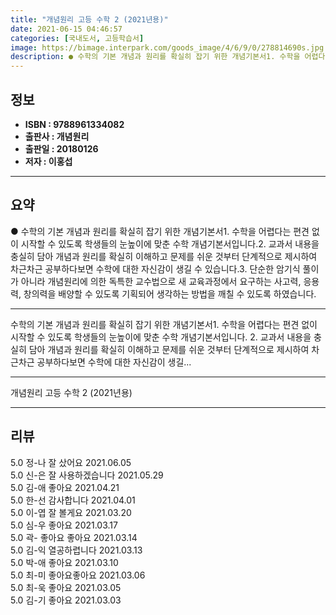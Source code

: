 ```yaml
---
title: "개념원리 고등 수학 2 (2021년용)"
date: 2021-06-15 04:46:57
categories: [국내도서, 고등학습서]
image: https://bimage.interpark.com/goods_image/4/6/9/0/278814690s.jpg
description: ● 수학의 기본 개념과 원리를 확실히 잡기 위한 개념기본서1. 수학을 어렵다는 편견 없이 시작할 수 있도록 학생들의 눈높이에 맞춘 수학 개념기본서입니다.2. 교과서 내용을 충실히 담아 개념과 원리를 확실히 이해하고 문제를 쉬운 것부터 단계적으로 제시하여 차근차근 공부하다보면 수학에 대
---
```


## **정보**

- **ISBN : 9788961334082**
- **출판사 : 개념원리**
- **출판일 : 20180126**
- **저자 : 이홍섭**

------



## **요약**

●  수학의 기본 개념과 원리를 확실히 잡기 위한 개념기본서1. 수학을 어렵다는 편견 없이 시작할 수 있도록 학생들의 눈높이에 맞춘 수학 개념기본서입니다.2. 교과서 내용을 충실히 담아 개념과 원리를 확실히 이해하고 문제를 쉬운 것부터 단계적으로 제시하여 차근차근 공부하다보면 수학에 대한 자신감이 생길 수 있습니다.3. 단순한 암기식 풀이가 아니라 개념원리에 의한 독특한 교수법으로 새 교육과정에서 요구하는 사고력, 응용력, 창의력을 배양할 수 있도록 기획되어 생각하는 방법을 깨칠 수 있도록 하였습니다.

------

수학의 기본 개념과 원리를 확실히 잡기 위한 개념기본서1. 수학을 어렵다는 편견 없이 시작할 수 있도록 학생들의 눈높이에 맞춘 수학 개념기본서입니다.
2. 교과서 내용을 충실히 담아 개념과 원리를 확실히 이해하고 문제를 쉬운 것부터 단계적으로 제시하여 차근차근 공부하다보면 수학에 대한 자신감이 생길... 

------


개념원리 고등 수학 2 (2021년용) 

------


## **리뷰** 

5.0 정-나 잘 샀어요 2021.06.05 <br/>5.0 신-은 잘 사용하겠습니다 2021.05.29 <br/>5.0 김-애 좋아요 2021.04.21 <br/>5.0 한-선 감사합니다 2021.04.01 <br/>5.0 이-엽 잘 볼게요 2021.03.20 <br/>5.0 심-우 좋아요 2021.03.17 <br/>5.0 곽- 좋아요 좋아요  2021.03.14 <br/>5.0 김-익 열공하렵니다 2021.03.13 <br/>5.0 박-애 좋아요 2021.03.10 <br/>5.0 최-미 좋아요좋아요 2021.03.06 <br/>5.0 최-욱 좋아요 2021.03.05 <br/>5.0 김-기 좋아요 2021.03.03 <br/>